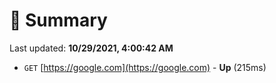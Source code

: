 # 📖 Summary
Last updated: **10/29/2021, 4:00:42 AM**

- `GET` [https://google.com](https://google.com) - **Up** (215ms)
